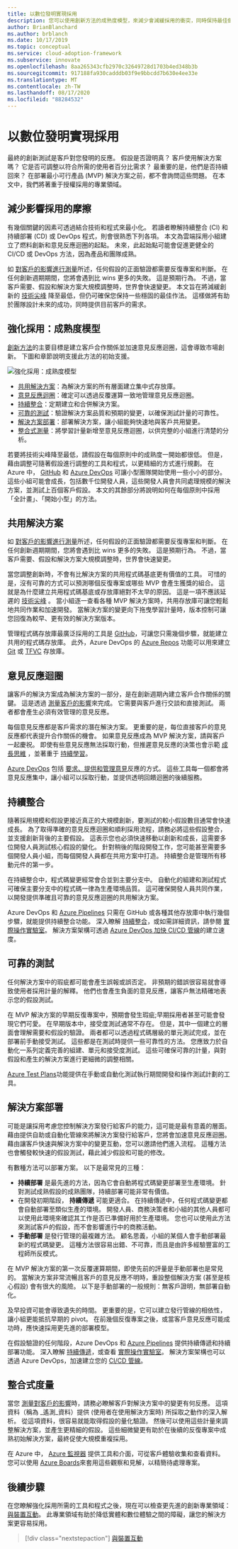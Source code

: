 ```yaml
---
title: 以數位發明實現採用
description: 您可以使用創新方法的成熟度模型，來減少會減緩採用的衝突，同時保持最佳做法。
author: BrianBlanchard
ms.author: brblanch
ms.date: 10/17/2019
ms.topic: conceptual
ms.service: cloud-adoption-framework
ms.subservice: innovate
ms.openlocfilehash: 8aa265343cfb2970c32649728d1703b4ed348b3b
ms.sourcegitcommit: 917188fa930cadddb03f9e9bbcdd7b630e4ee33e
ms.translationtype: MT
ms.contentlocale: zh-TW
ms.lasthandoff: 08/17/2020
ms.locfileid: "88284532"
---
```

<!-- cSpell:ignore deprioritize -->

# <a name="empower-adoption-with-digital-invention"></a>以數位發明實現採用

最終的創新測試是客戶對您發明的反應。 假設是否證明真？ 客戶使用解決方案嗎？ 它是否可調整以符合所需的使用者百分比需求？ 最重要的是，他們是否持續回來？ 在部署最小可行產品 (MVP) 解決方案之前，都不會詢問這些問題。 在本文中，我們將著重于授權採用的專業領域。

## <a name="reduce-friction-that-affects-adoption"></a>減少影響採用的摩擦

有幾個關鍵的因素可透過結合技術和程式來最小化。 若讀者瞭解持續整合 (CI) 和持續部署 (CD) 或 DevOps 程式，則會很熟悉下列各項。 本文為雲端採用小組建立了燃料創新和意見反應迴圈的起點。 未來，此起始點可能會促進更健全的 CI/CD 或 DevOps 方法，因為產品和團隊成熟。

如 [對客戶的影響進行測量](./measure.md)所述，任何假設的正面驗證都需要反復專案和判斷。 在任何創新週期期間，您將會遇到比 wins 更多的失敗。 這是預期行為。 不過，當客戶需要、假設和解決方案大規模調整時，世界會快速變更。 本文旨在將減緩創新的 [技術尖峰](./build.md#reduce-complexity-and-delay-technical-spikes) 降至最低，但仍可確保您保持一些穩固的最佳作法。 這樣做將有助於團隊設計未來的成功，同時提供目前客戶的需求。

## <a name="empower-adoption-the-maturity-model"></a>強化採用：成熟度模型

[創新方法](./index.md)的主要目標是建立客戶合作關係並加速意見反應迴圈，這會導致市場創新。 下圖和章節說明支援此方法的初始支援。

![強化採用：成熟度模型](../../_images/innovate/empower-adoption-maturity.png)

- [共用解決方案](#shared-solution)：為解決方案的所有層面建立集中式存放庫。
- [意見反應迴圈](#feedback-loops)：確定可以透過反覆運算一致地管理意見反應迴圈。
- [持續整合](#continuous-integration)：定期建立和合併解決方案。
- [可靠的測試](#reliable-testing)：驗證解決方案品質和預期的變更，以確保測試計量的可靠性。
- [解決方案部署](#solution-deployment)：部署解決方案，讓小組能夠快速地與客戶共用變更。
- [整合式測量](#integrated-measurements)：將學習計量新增至意見反應迴圈，以供完整的小組進行清楚的分析。

若要將技術尖峰降至最低，請假設在每個原則中的成熟度一開始都很低。 但是，藉由調整可隨著假設進行調整的工具和程式，以更精細的方式進行規劃。 在 Azure 中， [GitHub](https://guides.github.com) 和 [Azure DevOps](/azure/devops) 可讓小型團隊開始使用一些小小的部分。 這些小組可能會成長，包括數千位開發人員，這些開發人員會共同處理規模的解決方案，並測試上百個客戶假設。 本文的其餘部分將說明如何在每個原則中採用「全計畫」、「開始小型」的方法。

## <a name="shared-solution"></a>共用解決方案

如 [對客戶的影響進行測量](./measure.md)所述，任何假設的正面驗證都需要反復專案和判斷。 在任何創新週期期間，您將會遇到比 wins 更多的失敗。 這是預期行為。 不過，當客戶需要、假設和解決方案大規模調整時，世界會快速變更。

當您調整創新時，不會有比解決方案的共用程式碼基底更有價值的工具。 可惜的是，沒有可靠的方式可以預測哪個反復專案或哪些 MVP 會產生獲獎的組合。 這就是為什麼建立共用程式碼基底或存放庫絕對不太早的原因。 這是一項不應該延遲的 [技術尖峰](./build.md#reduce-complexity-and-delay-technical-spikes) 。 當小組逐一查看各種 MVP 解決方案時，共用存放庫可讓您輕鬆地共同作業和加速開發。 當解決方案的變更向下拖曳學習計量時，版本控制可讓您回復為較早、更有效的解決方案版本。

管理程式碼存放庫最廣泛採用的工具是 [GitHub](https://guides.github.com)，可讓您只需幾個步驟，就能建立共用的程式碼存放庫。 此外，Azure DevOps 的 [Azure Repos](/azure/devops/repos/get-started/what-is-repos?view=azure-devops) 功能可以用來建立 [Git](/azure/devops/repos/get-started/what-is-repos?view=azure-devops#git) 或 [TFVC](/azure/devops/repos/get-started/what-is-repos?view=azure-devops#tfvc) 存放庫。

## <a name="feedback-loops"></a>意見反應迴圈

讓客戶的解決方案成為解決方案的一部分，是在創新週期內建立客戶合作關係的關鍵。 這是透過 [測量客戶的影響](./measure.md)來完成。 它需要與客戶進行交談和直接測試。 兩者都會產生必須有效管理的意見反應。

每個意見反應都是客戶需求的潛在解決方案。 更重要的是，每位直接客戶的意見反應都代表提升合作關係的機會。 如果意見反應成為 MVP 解決方案，請與客戶一起慶祝。 即使有些意見反應無法採取行動，但推遲意見反應的決策也會示範 [成長思維](./learn.md#growth-mindset) ，並著重于 [持續學習](./learn.md#continuous-learning)。

[Azure DevOps](/azure/devops) 包括 [要求、提供和管理意見](/azure/devops/project/feedback)反應的方式。 這些工具每一個都會將意見反應集中，讓小組可以採取行動，並提供透明回饋迴圈的後續服務。

## <a name="continuous-integration"></a>持續整合

隨著採用規模和假設更接近真正的大規模創新，要測試的較小假設數目通常會快速成長。 為了取得準確的意見反應迴圈和順利採用流程，請務必將這些假設整合，並支援創新背後的主要假設。 這表示您也必須快速移動以創新和成長，這需要多位開發人員測試核心假設的變化。 針對稍後的階段開發工作，您可能甚至需要多個開發人員小組，而每個開發人員都在共用方案中打造。 持續整合是管理所有移動元件的第一步。

在持續整合中，程式碼變更經常會合並到主要分支中。 自動化的組建和測試程式可確保主要分支中的程式碼一律為生產環境品質。 這可確保開發人員共同作業，以開發提供準確且可靠的意見反應迴圈的共用解決方案。

Azure DevOps 和 [Azure Pipelines](/azure/devops/pipelines) 只需在 GitHub 或各種其他存放庫中執行幾個步驟，就能提供持續整合功能。 深入瞭解 [持續整合](/azure/devops/learn/what-is-continuous-integration)，或如需詳細資訊，請參閱 [實際操作實驗室](https://www.azuredevopslabs.com/labs/azuredevops/continuousintegration)。 解決方案架構可透過 [Azure DevOps 加快 CI/CD 管線](https://azure.microsoft.com/solutions/devops)的建立速度。

## <a name="reliable-testing"></a>可靠的測試

任何解決方案中的瑕疵都可能會產生誤報或誤否定。 非預期的錯誤很容易就會導致使用者採用計量的解釋。 他們也會產生負面的意見反應，讓客戶無法精確地表示您的假設測試。

在 MVP 解決方案的早期反復專案中，預期會發生瑕疵;早期採用者甚至可能會發現它們可愛。 在早期版本中，接受度測試通常不存在。 但是，其中一個建立的層面會理解需要和假設的驗證。 兩者都可以透過程式碼層級的單元測試完成，並在部署前手動接受測試。 這些都是在測試時提供一些可靠性的方法。 您應致力於自動化一系列定義完善的組建、單元和接受度測試。 這些可確保可靠的計量，與對假設和產生的解決方案進行更細微的調整相關。

[Azure Test Plans](/azure/devops/test/track-test-status?view=azure-devops)功能提供在手動或自動化測試執行期間開發和操作測試計劃的工具。

## <a name="solution-deployment"></a>解決方案部署

可能是讓採用考慮您控制解決方案發行給客戶的能力，這可能是最有意義的層面。 藉由提供自助或自動化管線來將解決方案發行給客戶，您將會加速意見反應迴圈。 藉由讓客戶快速與解決方案中的變更互動，您可以邀請他們進入流程。 這種方法也會觸發較快速的假設測試，藉此減少假設和可能的修改。

有數種方法可以部署方案。 以下是最常見的三種：

- **持續部署** 是最先進的方法，因為它會自動將程式碼變更部署至生產環境。 針對測試成熟假設的成熟團隊，持續部署可能非常有價值。
- 在開發初期階段， **持續傳遞** 可能更適合。 在持續傳遞中，任何程式碼變更都會自動部署至類似生產的環境。 開發人員、商務決策者和小組的其他人員都可以使用此環境來確認其工作是否已準備好用於生產環境。 您也可以使用此方法來測試客戶的假設，而不會影響進行中的商務活動。
- **手動部署** 是發行管理的最複雜方法。 顧名思義，小組的某個人會手動部署最新的程式碼變更。 這種方法很容易出錯、不可靠，而且是由許多經驗豐富的工程師所反模式。

在 MVP 解決方案的第一次反覆運算期間，即使先前的評量是手動部署也是常見的。 當解決方案非常流暢且客戶的意見反應不明時，重設整個解決方案 (甚至是核心假設) 會有很大的風險。 以下是手動部署的一般規則：無客戶證明，無部署自動化。

及早投資可能會導致遺失的時間。 更重要的是，它可以建立發行管線的相依性，讓小組更能抵抗早期的 pivot。 在前幾個反復專案之後，或當客戶意見反應可能成功時，應快速採用更先進的部署模型。

在假設驗證的任何階段，Azure DevOps 和 [Azure Pipelines](/azure/devops/pipelines) 提供持續傳遞和持續部署功能。 深入瞭解 [持續傳遞](/azure/devops/learn/what-is-continuous-delivery)，或查看 [實際操作實驗室](https://www.azuredevopslabs.com/labs/azuredevops/continuousdeployment)。 解決方案架構也可以透過 Azure DevOps，加速建立您的 [CI/CD 管線](https://azure.microsoft.com/solutions/devops)。

## <a name="integrated-measurements"></a>整合式度量

當您 [測量對客戶的影響](./measure.md)時，請務必瞭解客戶對解決方案中的變更有何反應。 這項資料（稱為 _遙測_資料）提供 (使用者在使用解決方案時) 所採取之動作的深入解析。 從這項資料，很容易就能取得假設的量化驗證。 然後可以使用這些計量來調整解決方案，並產生更精細的假設。 這些細微變更有助於在後續的反復專案中成熟初始解決方案，最終促使大規模重複採用。

在 Azure 中， [Azure 監視器](/azure/azure-monitor/overview) 提供工具和介面，可從客戶體驗收集和查看資料。 您可以使用 [Azure Boards](/azure/devops/boards)來套用這些觀察和見解，以精簡待處理專案。

## <a name="next-steps"></a>後續步驟

在您瞭解強化採用所需的工具和程式之後，現在可以檢查更先進的創新專業領域： [與裝置互動](./devices.md)。 此專業領域有助於降低實體和數位體驗之間的障礙，讓您的解決方案更容易採用。

> [!div class="nextstepaction"]
> [與裝置互動](./devices.md)